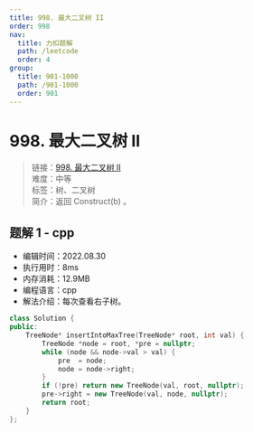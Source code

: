 ```yaml
---
title: 998. 最大二叉树 II
order: 998
nav:
  title: 力扣题解
  path: /leetcode
  order: 4
group:
  title: 901-1000
  path: /901-1000
  order: 901
---
```


# 998. 最大二叉树 II

> 链接：[998. 最大二叉树 II](https://leetcode.cn/problems/maximum-binary-tree-ii/)  
> 难度：中等  
> 标签：树、二叉树  
> 简介：返回 Construct(b) 。

## 题解 1 - cpp

- 编辑时间：2022.08.30
- 执行用时：8ms
- 内存消耗：12.9MB
- 编程语言：cpp
- 解法介绍：每次查看右子树。

```cpp
class Solution {
public:
    TreeNode* insertIntoMaxTree(TreeNode* root, int val) {
        TreeNode *node = root, *pre = nullptr;
        while (node && node->val > val) {
            pre  = node;
            node = node->right;
        }
        if (!pre) return new TreeNode(val, root, nullptr);
        pre->right = new TreeNode(val, node, nullptr);
        return root;
    }
};
```
